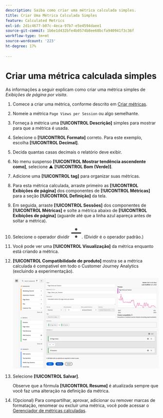 ```yaml
---
description: Saiba como criar uma métrica calculada simples.
title: Criar Uma Métrica Calculada Simples
feature: Calculated Metrics
exl-id: 2d1c4677-b07c-4eca-97b7-e5e4594daee1
source-git-commit: 1b6e1d432bfe4b0574b8ee68bcfa940941f3c36f
workflow-type: tm+mt
source-wordcount: '223'
ht-degree: 17%

---
```


# Criar uma métrica calculada simples

As informações a seguir explicam como criar uma métrica simples de *Exibições de página por visita*.

1. Comece a criar uma métrica, conforme descrito em [Criar métricas](/help/components/calc-metrics/cm-workflow/cm-build-metrics.md).
1. Nomeie a métrica `Page Views per Session` ou algo semelhante.
1. Forneça à métrica uma **[!UICONTROL Descrição]** simples para mostrar para que a métrica é usada.
1. Selecione o **[!UICONTROL Formato]** correto. Para este exemplo, escolha **[!UICONTROL Decimal]**.
1. Decida quantas casas decimais o relatório deve exibir.
1. No menu suspenso **[!UICONTROL Mostrar tendência ascendente como]**, selecione ▲ **[!UICONTROL Bom (Verde)]**.
1. Adicione uma **[!UICONTROL tag]** para organizar suas métricas.
1. Para esta métrica calculada, arraste primeiro as **[!UICONTROL Exibições de página]** dos componentes de **[!UICONTROL Métricas]** para a seção **[!UICONTROL Definição]** da tela.
1. Em seguida, arraste **[!UICONTROL Sessões]** dos componentes de **[!UICONTROL Métricas]** e solte a métrica abaixo de **[!UICONTROL Exibições de página]** (aguarde até que a linha azul apareça antes de soltar a métrica).
1. Selecione o operador dividir ![Dividir](/help/assets/icons/Divide.svg). (Dividir é o operador padrão.)
1. Você pode ver uma **[!UICONTROL Visualização]** da métrica enquanto está criando a métrica.
1. **[!UICONTROL Compatibilidade de produto]** mostra se a métrica calculada é compatível em todo o Customer Journey Analytics (excluindo a experimentação).

   ![Métrica calculada simples](assets/simple-calculated-metric.png)
1. Selecione **[!UICONTROL Salvar]**.

   Observe que a fórmula **[!UICONTROL Resumo]** é atualizada sempre que você faz uma alteração na definição da métrica.

1. (Opcional) Para compartilhar, aprovar, adicionar ou remover marcas de formatação, renomear ou excluir uma métrica, você pode acessar o [Gerenciador de métricas calculadas](/help/components/calc-metrics/cm-workflow/cm-manager.md).

